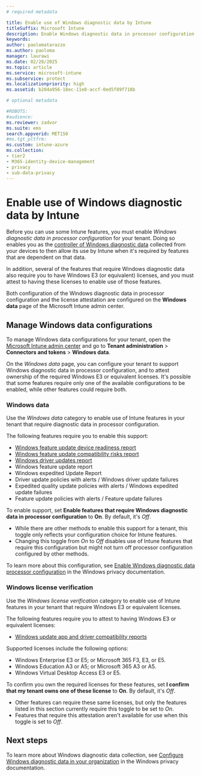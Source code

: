 ```yaml
---
# required metadata

title: Enable use of Windows diagnostic data by Intune
titleSuffix: Microsoft Intune
description: Enable Windows diagnostic data in processor configuration for your tenant to enable its use by Microsoft Intune.
keywords:
author: paolomatarazzo
ms.author: paoloma
manager: laurawi
ms.date: 02/28/2025
ms.topic: article
ms.service: microsoft-intune
ms.subservice: protect
ms.localizationpriority: high
ms.assetid: b204a956-18ec-11e8-accf-0ed5f89f718b

# optional metadata

#ROBOTS:
#audience:
ms.reviewer: zadvor
ms.suite: ems
search.appverid: MET150
#ms.tgt_pltfrm:
ms.custom: intune-azure
ms.collection:
- tier2
- M365-identity-device-management
- privacy
- sub-data-privacy
---
```


# Enable use of Windows diagnostic data by Intune

Before you can use some Intune features, you must enable *Windows diagnostic data in processor configuration* for your tenant. Doing so enables you as the [controller of Windows diagnostic data](/windows/privacy/configure-windows-diagnostic-data-in-your-organization#enable-windows-diagnostic-data-processor-configuration) collected from your devices to then allow its use by Intune when it's required by features that are dependent on that data.

In addition, several of the features that require Windows diagnostic data also require you to have Windows E3 (or equivalent) licenses, and you must attest to having these licenses to enable use of those features.

Both configuration of the Windows diagnostic data in processor configuration and the license attestation are configured on the **Windows data** page of the Microsoft Intune admin center.

## Manage Windows data configurations

To manage Windows data configurations for your tenant, open the [Microsoft Intune admin center](https://go.microsoft.com/fwlink/?linkid=2109431) and go to **Tenant administration** > **Connectors and tokens** > **Windows data**.

On the *Windows data* page, you can configure your tenant to support Windows diagnostic data in processor configuration, and to attest ownership of the required Windows E3 or equivalent licenses. It's possible that some features require only one of the available configurations to be enabled, while other features could require both.

### Windows data

Use the *Windows data* category to enable use of Intune features in your tenant that require diagnostic data in processor configuration.

The following features require you to enable this support:

- [Windows feature update device readiness report](../protect/windows-update-compatibility-reports.md#use-the-windows-feature-update-device-readiness-report)
- [Windows feature update compatibility risks report](../protect/windows-update-compatibility-reports.md#use-the-windows-feature-update-compatibility-risks-report)
- [Windows driver updates report](../protect/windows-driver-updates-overview.md)
- Windows feature update report
- Windows expedited Update Report
- Driver update policies with alerts / Windows driver update failures
- Expedited quality update policies with alerts /  Windows expedited update failures
- Feature update policies with alerts / Feature update failures

To enable support, set **Enable features that require Windows diagnostic data in processor configuration** to **On**. By default, it's *Off*.

- While there are other methods to enable this support for a tenant, this toggle only reflects your configuration choice for Intune features.
- Changing this toggle from *On* to *Off* disables use of Intune features that require this configuration but might not turn off processor configuration configured by other methods.

To learn more about this configuration, see [Enable Windows diagnostic data processor configuration](/windows/privacy/configure-windows-diagnostic-data-in-your-organization#enable-windows-diagnostic-data-processor-configuration) in the Windows privacy documentation.

### Windows license verification

Use the *Windows license verification* category to enable use of Intune features in your tenant that require Windows E3 or equivalent licenses.

The following features require you to attest to having Windows E3 or equivalent licenses:

- [Windows update app and driver compatibility reports](../protect/windows-update-compatibility-reports.md)

Supported licenses include the following options:

- Windows Enterprise E3 or E5; or Microsoft 365 F3, E3, or E5.
- Windows Education A3 or A5; or Microsoft 365 A3 or A5.
- Windows Virtual Desktop Access E3 or E5.

To confirm you own the required licenses for these features, set **I confirm that my tenant owns one of these license** to **On**. By default, it's *Off*.

- Other features can require these same licenses, but only the features listed in this section currently require this toggle to be set to *On*.
- Features that require this attestation aren't available for use when this toggle is set to *Off*.

## Next steps

To learn more about Windows diagnostic data collection, see [Configure Windows diagnostic data in your organization](/windows/privacy/configure-windows-diagnostic-data-in-your-organization) in the Windows privacy documentation.


